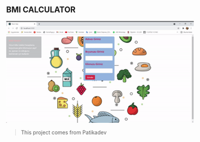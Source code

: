 ## BMI CALCULATOR

<p align="center">
<img src="./src/bmi.gif">
</p>

> This project comes from Patikadev

